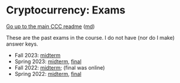 Cryptocurrency: Exams
======================


[Go up to the main CCC readme](../readme.html) ([md](../readme.md))

These are the past exams in the course.  I do not have (nor do I make) answer keys.

- Fall 2023: [midterm](midterm-f23.pdf)
- Spring 2023: [midterm](midterm-s23.pdf), [final](final-s23.pdf)
- Fall 2022: [midterm](midterm-f22.pdf); (final was online)
- Spring 2022: [midterm](midterm-s22.pdf), [final](final-s22.pdf)
